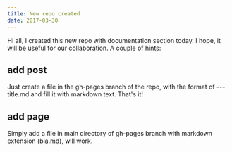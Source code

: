 ```yaml
---
title: New repo created
date: 2017-03-30
---
```


Hi all, I created this new repo with documentation section today. I hope, it will be useful for our collaboration. A couple of hints:

## add post

Just create a file in the gh-pages branch of the repo, with the format of <YEAR>-<MONTH>-<DAY>-title.md and fill it with markdown text. That's it!

## add page

Simply add a file in main directory of gh-pages branch with markdown extension (bla.md), will work.

